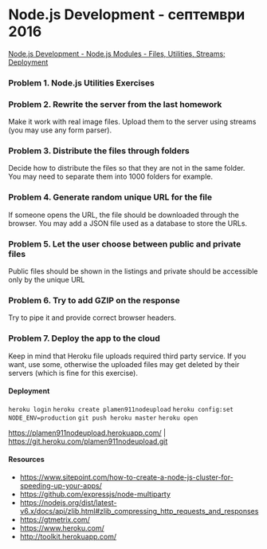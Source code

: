 # Node.js Development - септември 2016

[Node.js Development - Node.js Modules - Files, Utilities, Streams; Deployment](https://youtu.be/JeeewTlvl3o)

### Problem 1. Node.js Utilities Exercises

### Problem 2. Rewrite the server from the last homework
Make it work with real image files. Upload them to the server using streams (you may use any form parser).

### Problem 3. Distribute the files through folders
Decide how to distribute the files so that they are not in the same folder. You may need to separate them into 1000 folders for example.

### Problem 4. Generate random unique URL for the file
If someone opens the URL, the file should be downloaded through the browser. You may add a JSON file used as a database to store the URLs.

### Problem 5. Let the user choose between public and private files
Public files should be shown in the listings and private should be accessible only by the unique URL

### Problem 6. Try to add GZIP on the response
Try to pipe it and provide correct browser headers.

### Problem 7. Deploy the app to the cloud
Keep in mind that Heroku file uploads required third party service. If you want, use some, otherwise the uploaded files may get deleted by their servers (which is fine for this exercise).

#### Deployment

`heroku login`
`heroku create plamen911nodeupload`
`heroku config:set NODE_ENV=production`
`git push heroku master`
`heroku open`

https://plamen911nodeupload.herokuapp.com/ | https://git.heroku.com/plamen911nodeupload.git

#### Resources
- https://www.sitepoint.com/how-to-create-a-node-js-cluster-for-speeding-up-your-apps/
- https://github.com/expressjs/node-multiparty
- https://nodejs.org/dist/latest-v6.x/docs/api/zlib.html#zlib_compressing_http_requests_and_responses
- https://gtmetrix.com/
- https://www.heroku.com/
- http://toolkit.herokuapp.com/
